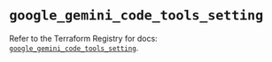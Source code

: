 # `google_gemini_code_tools_setting`

Refer to the Terraform Registry for docs: [`google_gemini_code_tools_setting`](https://registry.terraform.io/providers/hashicorp/google/6.49.3/docs/resources/gemini_code_tools_setting).

